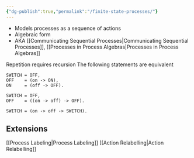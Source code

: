 ```yaml
---
{"dg-publish":true,"permalink":"/finite-state-processes/"}
---
```


- Models processes as a sequence of actions
- Algebraic form
- AKA [[Communicating Sequential Processes\|Communicating Sequential Processes]], [[Processes in Process Algebras\|Processes in Process Algebras]]

Repetition requires recursion
The following statements are equivalent

```
SWITCH = OFF,
OFF    = (on -> ON),
ON     = (off -> OFF).
```

```
SWITCH = OFF,
OFF    = ((on -> off) -> OFF).
```

```
SWITCH = (on -> off -> SWITCH).
```

## Extensions
[[Process Labeling\|Process Labeling]]
[[Action Relabelling\|Action Relabelling]]